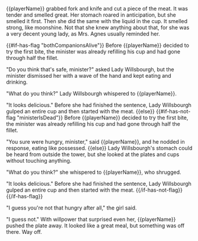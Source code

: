{{playerName}} grabbed fork and knife and cut a piece of the meat. It was tender and smelled great. Her stomach roared in anticipation, but she smelled it first. Then she did the same with the liquid in the cup. It smelled strong, like moonshine. Not that she knew anything about that, for she was a very decent young lady, as Mrs. Agnes usually reminded her.

{{#if-has-flag "bothCompanionsAlive"}}
Before {{playerName}} decided to try the first bite, the minister was already refilling his cup and had gone through half the fillet.

"Do you think that's safe, minister?" asked Lady Willsbourgh, but the minister dismissed her with a wave of the hand and kept eating and drinking.

"What do you think?" Lady Willsbourgh whispered to {{playerName}}.

"It looks delicious." Before she had finished the sentence, Lady Willsbourgh gulped an entire cup and then started with the meat.
{{else}}
{{#if-has-not-flag "ministerIsDead"}}
Before {{playerName}} decided to try the first bite, the minister was already refilling his cup and had gone through half the fillet.

"You sure were hungry, minister," said {{playerName}}, and he nodded in response, eating like possessed.
{{else}}
Lady Willsbourgh's stomach could be heard from outside the tower, but she looked at the plates and cups without touching anything.

"What do you think?" she whispered to {{playerName}}, who shrugged.

"It looks delicious." Before she had finished the sentence, Lady Willsbourgh gulped an entire cup and then started with the meat.
{{/if-has-not-flag}}
{{/if-has-flag}}

"I guess you're not that hungry after all," the girl said.

"I guess not." With willpower that surprised even her, {{playerName}} pushed the plate away. It looked like a great meal, but something was off there. Way off.

